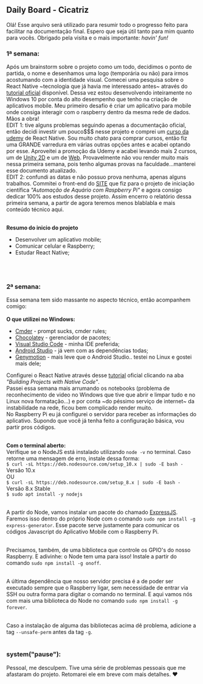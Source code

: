 ## Daily Board - Cicatriz
Olá! Esse arquivo será utilizado para resumir todo o progresso feito para facilitar na documentação final. Espero que seja útil tanto para mim quanto para vocês. Obrigado pela visita e o mais importante: *havin' fun!*

### 1ª semana: 
Após um brainstorm sobre o projeto como um todo, decidimos o ponto de partida, o nome e desenhamos uma logo (temporária ou não) para irmos acostumando com a identidade visual. Comecei uma pesquisa sobre o React Native ~tecnologia que já havia me interessado antes~ através do [tutorial oficial](https://facebook.github.io/react-native/docs/getting-started.html) disponível. Dessa vez estou desenvolvendo inteiramente no Windows 10 por conta do alto desempenho que tenho na criação de aplicativos mobile. Meu primeiro desafio é criar um aplicativo para mobile onde consiga interagir com o raspberry dentro da mesma rede de dados. Mãos a obra! <br>
EDIT 1: tive alguns problemas seguindo apenas a documentação oficial, então decidi investir um pouco$$$ nesse projeto e comprei um [curso da udemy](https://www.udemy.com/construa-aplicativos-mobile-do-zero-com-react-native/) de React Native. Sou muito chato para comprar cursos, então fiz uma GRANDE varredura em várias outras opções antes e acabei optando por esse. Aproveitei a promoção da Udemy e acabei levando mais 2 cursos, um de [Unity 2D](https://www.udemy.com/desenvolvimento-de-jogos-2d-para-android-com-unity-5) e um de [Web](https://www.udemy.com/curso-web). Provavelmente não vou render muito mais nessa primeira semana, pois tenho algumas provas na faculdade...manterei esse documento atualizado.<br>
EDIT 2: confundi as datas e não possuo prova nenhuma, apenas alguns trabalhos. Commitei o front-end do [SITE](https://github.com/cicatrizwp/site-aquario) que fiz para o projeto de iniciação científica *"Automação de Aquário com Raspberry Pi"* e agora consigo dedicar 100% aos estudos desse projeto. Assim encerro o relatório dessa primeira semana, a partir de agora teremos menos blablabla e mais conteúdo técnico aqui.<br><br>

**Resumo do inicio do projeto**<br>
* Desenvolver um aplicativo mobile;
* Comunicar celular e Raspberry;
* Estudar React Native;
<br>
<br>

### 2ª semana:
Essa semana tem sido massante no aspecto técnico, então acompanhem comigo:<br><br>
**O que utilizei no Windows:**
* [Cmder](http://cmder.net/) - prompt sucks, cmder rules;
* [Chocolatey](https://chocolatey.org/) - gerenciador de pacotes;
* [Visual Studio Code](https://code.visualstudio.com/) - minha IDE preferida;
* [Android Studio](https://developer.android.com/studio/?hl=pt-br) - já vem com as dependências todas;
* [Genymotion](https://www.genymotion.com/) - mais leve que o Android Studio.. testei no Linux e gostei mais dele;

Configurei o React Native através desse [tutorial](https://facebook.github.io/react-native/docs/getting-started.html) oficial clicando na aba *"Building Projects with Native Code"*.<br>
Passei essa semana mais arrumando os notebooks (problema de reconhecimento de video no Windows que tive que abrir e limpar tudo e no Linux nova formatação...) e por conta ~do péssimo serviço de internet~ da instabilidade na rede, ficou bem complicado render muito. <br>
No Raspberry Pi eu já configurei o servidor para receber as informações do aplicativo. Supondo que você já tenha feito a configuração básica, vou partir pros códigos.<br><br>

**Com o terminal aberto:**<br>
Verifique se o NodeJS está instalado utilizando `node -v` no terminal. Caso retorne uma mensagem de erro, instale dessa forma:<br>
`$ curl -sL https://deb.nodesource.com/setup_10.x | sudo -E bash -` Versão 10.x<br>
OU <br>
`$ curl -sL https://deb.nodesource.com/setup_8.x | sudo -E bash -` Versão 8.x Stable<br>
`$ sudo apt install -y nodejs`<br><br>

A partir do Node, vamos instalar um pacote do chamado [ExpressJS](https://www.npmjs.com/package/express-generator). Faremos isso dentro do próprio Node com o comando `sudo npm install -g express-generator`. Esse pacote serve justamente para comunicar os códigos Javascript do Aplicativo Mobile com o Raspberry Pi.<br><br>

Precisamos, também, de uma biblioteca que controle os GPIO's do nosso Raspberry. E adivinhe: o Node tem uma para isso! Instale a partir do comando `sudo npm install -g onoff`. <br><br>


A última dependência que nosso servidor precisa é a de poder ser executado sempre que o Raspberry ligar, sem necessidade de entrar via SSH ou outra forma para digitar o comando no terminal. E aqui vamos nós com mais uma biblioteca do Node no comando `sudo npm install -g forever`. <br><br>

Caso a instalação de alguma das bibliotecas acima dê problema, adicione a tag `--unsafe-perm` antes da tag `-g`.<br><br>

### system("pause"):<br>
Pessoal, me  desculpem. Tive uma série de problemas pessoais que me afastaram do projeto. Retomarei ele em breve com mais detalhes. ♥



